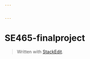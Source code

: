 ```yaml
---


---
```


<h1 id="se465-finalproject">SE465-finalproject</h1>
<blockquote>
<p>Written with <a href="https://stackedit.io/">StackEdit</a>.</p>
</blockquote>

